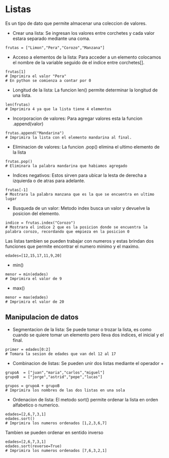 # Listas
Es un tipo de dato que permite almacenar una coleccion de valores.

* Crear una lista: Se ingresan los valores entre corchetes y cada valor estara separado mediante una coma.

```
frutas = ["Limon","Pera","Corozo","Manzana"]
```

* Acceso a elementos de la lista: Para acceder a un elemento colocamos el nombre de la variable seguido de el indice entre corchetes[].

```
frutas[1]
# Imprimira el valor "Pera"
# En python se comienza a contar por 0
```

* Longitud de la lista: La funcion len() permite determinar la longitud de una lista.

```
len(frutas)
# Imprimira 4 ya que la lista tiene 4 elementos
```

* Incorporacion de valores: Para agregar valores esta la funcion .append(valor)

```
frutas.append("Mandarina")
# Imprimira la lista con el elemento mandarina al final.
```

* Eliminacion de valores: La funcion .pop() elimina el ultimo elemento de la lista

```
frutas.pop()
# Eliminara la palabra mandarina que habiamos agregado
```

* Indices negativos: Estos sirven para ubicar la lesta de derecha a izquierda o de atras para adelante.


```
frutas[-1]
# Mostrara la palabra manzana que es la que se encuentra en ultimo lugar
```

* Busqueda de un valor: Metodo index busca un valor y devuelve la posicion del elemento.

```
indice = frutas.index("Corozo")
# Mostrara el indice 2 que es la posicion donde se encuentra la palabra corozo, recordando que empieza en la posicion 0
```


Las listas tambien se pueden trabajar con numeros y estas brindan dos funciones que permite encontrar el numero minimo y el maximo.

```
edades=[12,15,17,11,9,20]
```

* min()

```
menor = min(edades)
# Imprimira el valor de 9
```

* max()

```
menor = max(edades)
# Imprimira el valor de 20
```

## Manipulacion de datos

+ Segmentacion de la lista: Se puede tomar o trozar la lista, es como cuando se quiere tomar un elemento pero lleva dos indices, el inicial y el final.

```
primer = edades[0:2]
# Tomara la sesion de edades que van del 12 al 17
```

+ Combinacion de listas:  Se pueden unir dos listas mediante el operador + 

```
grupoA  = ["juan","maria","carlos","miguel"]
grupoB  = ["jorge","astrid","pepe","lucas"]

grupos = grupoA + grupoB
# Imprimira los nombres de las dos listas en una sola
```

+ Ordenacion de lista: El metodo sort() permite ordenar la lista en orden alfabetico o numerico.

```
edades=[2,6,7,3,1]
edades.sort()
# Imprimira los numeros ordenados [1,2,3,6,7]
```

Tambien se pueden ordenar en sentido inverso

```
edades=[2,6,7,3,1]
edades.sort(reverse=True)
# Imprimira los numeros ordenados [7,6,3,2,1]
```